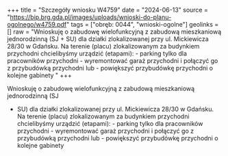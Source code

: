 +++
title = "Szczegóły wniosku W4759"
date = "2024-06-13"
source = "https://bip.brg.gda.pl/images/uploads/wnioski-do-planu-ogolnego/w4759.pdf"
tags = ["obręb: 0044", "wnioski-ogolne"]
geolinks = []
raw = "Wnioskuję o zabudowę wielofunkcyjną z zabudową mieszkaniową jednorodzinną (SJ + SU) dla działki zlokalizowanej przy ul. Mickiewicza 28/30 w Gdańsku. Na terenie (placu) zlokalizowanym za budynkiem przychodni chcielibyśmy urządzić (etapami): - parking tylko dla pracowników przychodni - wyremontować garaż przychodni i połączyć go z przybudówką przychodni lub - powiększyć przybudówkę przychodni o kolejne gabinety "
+++

Wnioskuję o zabudowę wielofunkcyjną z zabudową mieszkaniową jednorodzinną (SJ
+ SU) dla działki zlokalizowanej przy ul. Mickiewicza 28/30 w Gdańsku. Na terenie (placu)
zlokalizowanym za budynkiem przychodni chcielibyśmy urządzić (etapami): - parking tylko dla
pracowników przychodni - wyremontować garaż przychodni i połączyć go z przybudówką
przychodni lub - powiększyć przybudówkę przychodni o kolejne gabinety



